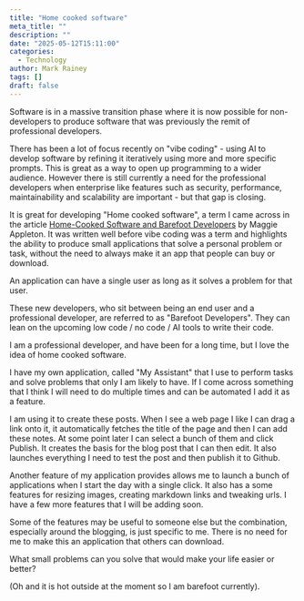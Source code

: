 ```yaml
---
title: "Home cooked software"
meta_title: ""
description: ""
date: "2025-05-12T15:11:00"
categories:
  - Technology
author: Mark Rainey
tags: []
draft: false
---
```

Software is in a massive transition phase where it is now possible for non-developers to produce software that was previously the remit of professional developers. 

There has been a lot of focus recently on "vibe coding" - using AI to develop software by refining it iteratively using more and more specific prompts. This is great as a way to open up programming to a wider audience. However there is still currently a need for the professional developers when enterprise like features such as security, performance, maintainability and scalability are important - but that gap is closing.

It is great for developing "Home cooked software", a term I came across in the article [Home-Cooked Software and Barefoot Developers](https://maggieappleton.com/home-cooked-software/) by Maggie Appleton. It was written well before vibe coding was a term and highlights the ability to produce small applications that solve a personal problem or task, without the need to always make it an app that people can buy or download.

An application can have a single user as long as it solves a problem for that user.

These new developers, who sit between being an end user and a professional developer, are referred to as "Barefoot Developers". They can lean on the upcoming low code / no code / AI tools to write their code.

I am a professional developer, and have been for a long time, but I love the idea of home cooked software. 

I have my own application, called "My Assistant" that I use to perform tasks and solve problems that only I am likely to have. If I come across something that I think I will need to do multiple times and can be automated I add it as a feature. 

I am using it to create these posts. When I see a web page I like I can drag a link onto it, it automatically fetches the title of the page and then I can add these notes. At some point later I can select a bunch of them and click Publish. It creates the basis for the blog post that I can then edit. It also launches everything I need to test the post and then publish it to Github.

Another feature of my application provides allows me to launch a bunch of applications when I start the day with a single click. It also has a some features for resizing images, creating markdown links and tweaking urls. I have a few more features that I will be adding soon.

Some of the features may be useful to someone else but the combination, especially around the blogging, is just specific to me. There is no need for me to make this an application that others can download.

What small problems can you solve that would make your life easier or better?

(Oh and it is hot outside at the moment so I am barefoot currently).


